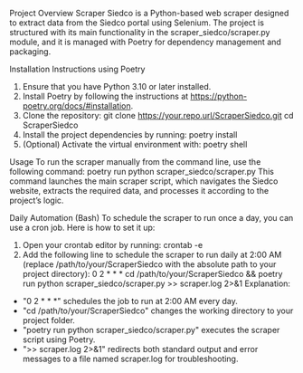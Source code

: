 Project Overview
Scraper Siedco is a Python-based web scraper designed to extract data from the Siedco portal using Selenium. The project is structured with its main functionality in the scraper_siedco/scraper.py module, and it is managed with Poetry for dependency management and packaging.

Installation Instructions using Poetry
1. Ensure that you have Python 3.10 or later installed.
2. Install Poetry by following the instructions at https://python-poetry.org/docs/#installation.
3. Clone the repository:
   git clone https://your.repo.url/ScraperSiedco.git
   cd ScraperSiedco
4. Install the project dependencies by running:
   poetry install
5. (Optional) Activate the virtual environment with:
   poetry shell

Usage
To run the scraper manually from the command line, use the following command:
   poetry run python scraper_siedco/scraper.py
This command launches the main scraper script, which navigates the Siedco website, extracts the required data, and processes it according to the project’s logic.

Daily Automation (Bash)
To schedule the scraper to run once a day, you can use a cron job. Here is how to set it up:
1. Open your crontab editor by running:
   crontab -e
2. Add the following line to schedule the scraper to run daily at 2:00 AM (replace /path/to/your/ScraperSiedco with the absolute path to your project directory):
   0 2 * * * cd /path/to/your/ScraperSiedco && poetry run python scraper_siedco/scraper.py >> scraper.log 2>&1
Explanation:
- "0 2 * * *" schedules the job to run at 2:00 AM every day.
- "cd /path/to/your/ScraperSiedco" changes the working directory to your project folder.
- "poetry run python scraper_siedco/scraper.py" executes the scraper script using Poetry.
- ">> scraper.log 2>&1" redirects both standard output and error messages to a file named scraper.log for troubleshooting.
